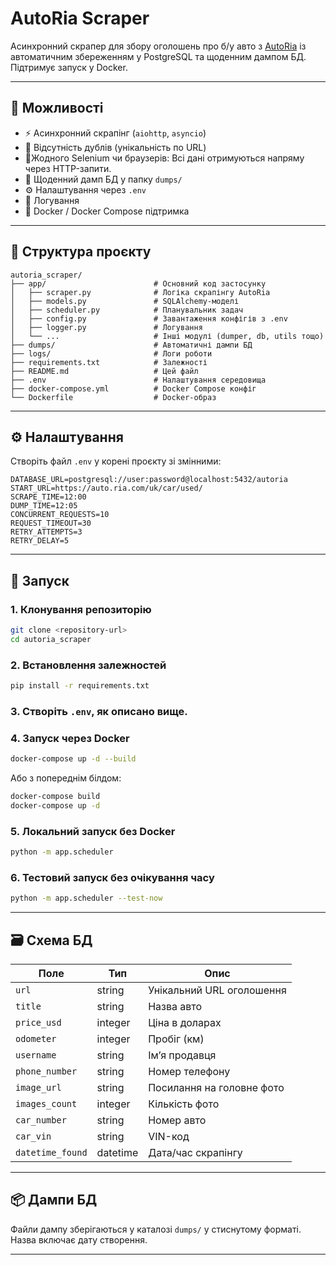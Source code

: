 # AutoRia Scraper

Асинхронний скрапер для збору оголошень про б/у авто з [AutoRia](https://auto.ria.com) із автоматичним збереженням у PostgreSQL та щоденним дампом БД. Підтримує запуск у Docker.

---

## 🔧 Можливості

- ⚡ Асинхронний скрапінг (`aiohttp`, `asyncio`)
- 🔁 Відсутність дублів (унікальність по URL)
- 🎯Жодного Selenium чи браузерів: Всі дані отримуються напряму через HTTP-запити.
- 💾 Щоденний дамп БД у папку `dumps/`
- ⚙️ Налаштування через `.env`
- 📝 Логування
- 🐳 Docker / Docker Compose підтримка

---

## 📁 Структура проєкту

```
autoria_scraper/
├── app/                        # Основний код застосунку
│   ├── scraper.py              # Логіка скрапінгу AutoRia
│   ├── models.py               # SQLAlchemy-моделі
│   ├── scheduler.py            # Планувальник задач
│   ├── config.py               # Завантаження конфігів з .env
│   ├── logger.py               # Логування
│   └── ...                     # Інші модулі (dumper, db, utils тощо)
├── dumps/                      # Автоматичні дампи БД
├── logs/                       # Логи роботи
├── requirements.txt            # Залежності
├── README.md                   # Цей файл
├── .env                        # Налаштування середовища
├── docker-compose.yml          # Docker Compose конфіг
└── Dockerfile                  # Docker-образ
```

---

## ⚙️ Налаштування

Створіть файл `.env` у корені проєкту зі змінними:

```env
DATABASE_URL=postgresql://user:password@localhost:5432/autoria
START_URL=https://auto.ria.com/uk/car/used/
SCRAPE_TIME=12:00
DUMP_TIME=12:05
CONCURRENT_REQUESTS=10
REQUEST_TIMEOUT=30
RETRY_ATTEMPTS=3
RETRY_DELAY=5
```

---

## 🚀 Запуск

### 1. Клонування репозиторію

```bash
git clone <repository-url>
cd autoria_scraper
```

### 2. Встановлення залежностей

```bash
pip install -r requirements.txt
```

### 3. Створіть `.env`, як описано вище.

### 4. Запуск через Docker

```bash
docker-compose up -d --build
```

Або з попереднім білдом:

```bash
docker-compose build
docker-compose up -d
```

### 5. Локальний запуск без Docker

```bash
python -m app.scheduler
```

### 6. Тестовий запуск без очікування часу

```bash
python -m app.scheduler --test-now
```

---

## 🗃️ Схема БД

| Поле           | Тип      | Опис                        |
|----------------|----------|-----------------------------|
| `url`          | string   | Унікальний URL оголошення   |
| `title`        | string   | Назва авто                  |
| `price_usd`    | integer  | Ціна в доларах              |
| `odometer`     | integer  | Пробіг (км)                 |
| `username`     | string   | Ім’я продавця               |
| `phone_number` | string   | Номер телефону              |
| `image_url`    | string   | Посилання на головне фото  |
| `images_count` | integer  | Кількість фото              |
| `car_number`   | string   | Номер авто                  |
| `car_vin`      | string   | VIN-код                     |
| `datetime_found` | datetime | Дата/час скрапінгу        |

---

## 📦 Дампи БД

Файли дампу зберігаються у каталозі `dumps/` у стиснутому форматі. Назва включає дату створення.

---

